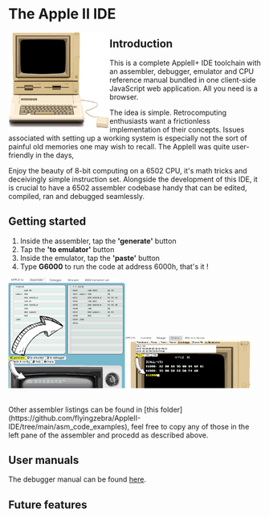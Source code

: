 # The Apple II IDE

<img src="/res/appleii+_bck_650.png?raw=true" width=40% align="left" />


## Introduction

This is a complete AppleII+ IDE toolchain with an assembler, debugger, emulator and CPU reference manual bundled in one client-side JavaScript web application.  All you need is a browser.  

The idea is simple.  Retrocomputing enthusiasts want a frictionless implementation of their concepts.  Issues associated with setting up a working system is especially not the sort of painful old memories one may wish to recall.  The AppleII was quite user-friendly in the days,

Enjoy the beauty of 8-bit computing on a 6502 CPU, it's math tricks and deceivingly simple instruction set.  Alongside the development of this IDE, it is crucial to have a 6502 assembler codebase handy that can be edited, compiled, ran and debugged seamlessly. 

## Getting started

1) Inside the assembler, tap the **'generate'** button
2) Tap the **'to emulator'** button
3) Inside the emulator, tap the **'paste'** button
4) Type **G6000** to run the code at address 6000h, that's it !

<img src="/res/Start_Step1.png?raw=true" width=46% /><img src="/res/Start_Step2.png?raw=true" width=50%  />

<br>
Other assembler listings can be found in [this folder](https://github.com/flyingzebra/AppleII-IDE/tree/main/asm_code_examples), feel free to copy any of those in the left pane of the assembler and procedd as described above.

## User manuals

The debugger manual can be found [here](https://github.com/flyingzebra/AppleII-IDE/blob/main/docs/DEBUGGER.md).

## Future features





